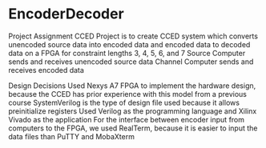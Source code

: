 # EncoderDecoder
Project Assignment
CCED Project is to create CCED system which converts unencoded source data into encoded data and encoded data to decoded data on a FPGA for constraint lengths 3, 4, 5, 6, and 7
Source Computer sends and receives unencoded source data
Channel Computer sends and receives encoded data

Design Decisions
Used Nexys A7 FPGA to implement the hardware design, because the CCED has prior experience with this model from a previous course
SystemVerilog is the type of design file used because it allows preinitialize registers
Used Verilog as the programming language and Xilinx Vivado as the application
For the interface between encoder input from computers to the FPGA, we used RealTerm, because it is easier to input the data files than PuTTY and MobaXterm
